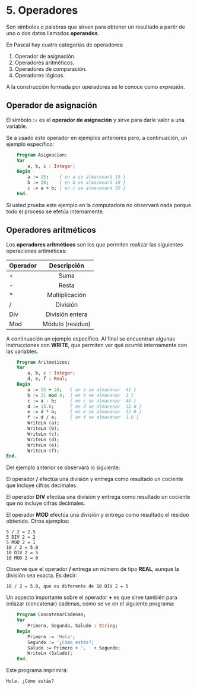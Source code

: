 # 5. Operadores

Son símbolos o palabras que sirven para obtener un resultado a partir de uno o dos datos llamados **operandos**.

En Pascal hay cuatro categorías de operadores:

1. Operador de asignación.
2. Operadores aritméticos.
3. Operadores de comparación.
4. Operadores lógicos.

A la construcción formada por operadores se le conoce como *expresión*.

## Operador de asignación

El símbolo := es el **operador de asignación** y sirve para darle valor a una variable.

Se a usado este operador en ejemplos anteriores pero, a continuación, un ejemplo específico:

```pascal
    Program Asignacion;
    Var 
        a, b, c : Integer;
    Begin
        a := 15;    { en a se almacenará 15 }
        b := 20;    { en b se almacenará 20 }
        c := a + b; { en c se almacenará 35 }
    End.
```

Si usted prueba este ejemplo en la computadora no observará nada porque todo el proceso se efetúa internamente. 

## Operadores aritméticos

Los **operadores aritméticos** son los que permiten realizar las siguientes operaciones aritméticas:

|   Operador    |      Descripción      |
|---------------|:---------------------:|
|       +       |        Suma           |
|       -       |        Resta          |
|       *       |   Multiplicación      |
|       /       |      División         |
|      Div      |   División entera     |
|      Mod      |   Módulo (residuo)    |

A continuación un ejemplo específico. Al final se encuentran algunas instrucciones con **WRITE**, que permiten ver qué ocurrió internamente con las variables.

```pascal
    Program Aritmeticos;
    Var
        a, b, c : Integer;
        d, e, f : Real;
    Begin
        a := 15 + 26;   { en a se almacenar  41 }
        b := 21 mod 4;  { en b se almacenar  1 }
        c := a - b;     { en c se almacenar  40 }
        d := 15.0;      { en d se almacenar  15.0 }
        e := d * b;     { en e se almacenar  15.0 }
        f := d / e;     { en f se almacenar  1.0 }
        WriteLn (a);
        WriteLn (b);
        WriteLn (c);
        WriteLn (d);
        WriteLn (e);
        WriteLn (f);
End.
```

Del ejemplo anterior se observará lo siguiente:

El operador **/** efectúa una división  y entrega como resultado un cociente que incluye cifras decimales.

El operador **DIV** efectúa una división  y entrega como resultado un cociente que no incluye cifras decimales.

El operador **MOD** efectúa una división y entrega como resultado el residuo obtenido. Otros ejemplos:

    5 / 2 = 2.5
    5 DIV 2 = 2
    5 MOD 2 = 1
    10 / 2 = 5.0
    10 DIV 2 = 5
    10 MOD 2 = 0

Observe que el operador **/** entrega un número de tipo **REAL**, aunque la división sea exacta. Es decir:

    10 / 2 = 5.0, que es diferente de 10 DIV 2 = 5

Un aspecto importante sobre el operador **+** es que sirve también para enlazar (concatenar) cadenas, como se ve en el siguiente programa:

```pascal
    Program ConcatenarCadenas;
    Var
        Primero, Segundo, Saludo : String;
    Begin
        Primero := 'Hola';
        Segundo := '¿Cómo estás?;
        Saludo := Primero + ', ' + Segundo;
        WriteLn (Saludo);
    End.
```

Este programa imprimirá:

    Hola, ¿Cómo estás?